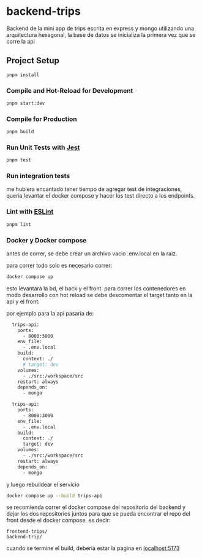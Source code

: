 # backend-trips

Backend de la mini app de trips escrita en express y mongo utilizando una arquitectura hexagonal,
la base de datos se inicializa la primera vez que se corre la api

## Project Setup

```sh
pnpm install
```

### Compile and Hot-Reload for Development

```sh
pnpm start:dev
```

### Compile for Production

```sh
pnpm build
```

### Run Unit Tests with [Jest](https://jestjs.io/)

```sh
pnpm test
```

### Run integration tests

me hubiera encantado tener tiempo de agregar test de integraciones, queria levantar el docker compose
y hacer los test directo a los endpoints.

### Lint with [ESLint](https://eslint.org/)

```sh
pnpm lint
```

### Docker y Docker compose

antes de correr, se debe crear un archivo vacio .env.local en la raiz.

para correr todo solo es necesario correr:
```sh
docker compose up
```
esto levantara la bd, el back y el front.
para correr los contenedores en modo desarrollo con hot reload se debe descomentar el target tanto en 
la api y el front:

por ejemplo para la api pasaria de:

```sh
  trips-api:
    ports: 
      - 8000:3000
    env_file:
      - .env.local
    build:
      context: ./
      # target: dev
    volumes:
      - ./src:/workspace/src
    restart: always
    depends_on:
      - mongo
```

```sh
  trips-api:
    ports: 
      - 8000:3000
    env_file:
      - .env.local
    build:
      context: ./
      target: dev
    volumes:
      - ./src:/workspace/src
    restart: always
    depends_on:
      - mongo
```
y luego rebuildear el servicio

```sh
docker compose up --build trips-api
```

se recomienda correr el docker compose del repositorio del backend y dejar los dos repositorios juntos para 
que se pueda encontrar el repo del front desde el docker compose. es decir:

```
frontend-trips/
backend-trip/
```

cuando se termine el build, deberia estar la pagina en [localhost:5173](localhost:5173)
